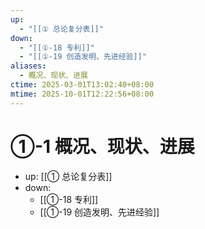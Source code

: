 ```yaml
---
up:
  - "[[① 总论复分表]]"
down:
  - "[[①-18 专利]]"
  - "[[①-19 创造发明、先进经验]]"
aliases:
  - 概况、现状、进展
ctime: 2025-03-01T13:02:40+08:00
mtime: 2025-10-01T12:22:56+08:00
---
```


# ①-1 概况、现状、进展

- up: [[① 总论复分表]]
- down:	
	- [[①-18 专利]]
	- [[①-19 创造发明、先进经验]]
	
